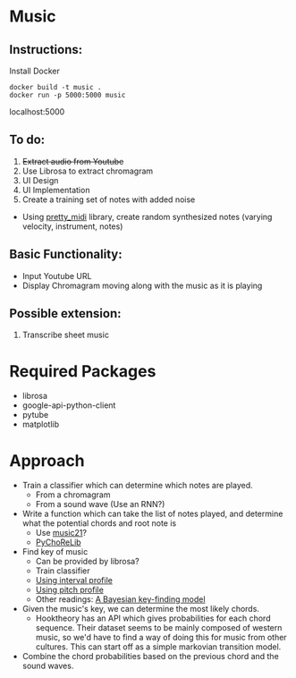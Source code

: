 # Music

## Instructions:
Install Docker
```
docker build -t music .
docker run -p 5000:5000 music
```
localhost:5000

## To do:
1. ~~Extract audio from Youtube~~
1. Use Librosa to extract chromagram
1. UI Design
1. UI Implementation
1. Create a training set of notes with added noise
  * Using [pretty_midi](https://github.com/craffel/pretty-midi) library, create random synthesized notes (varying velocity, instrument, notes)

## Basic Functionality:
* Input Youtube URL
* Display Chromagram moving along with the music as it is playing

## Possible extension:
1. Transcribe sheet music

# Required Packages
* librosa
* google-api-python-client
* pytube
* matplotlib

# Approach

* Train a classifier which can determine which notes are played.
  * From a chromagram
  * From a sound wave (Use an RNN?)
* Write a function which can take the list of notes played, and determine what the potential chords and root note is
  * Use [music21](http://web.mit.edu/music21/doc/index.html)?
  * [PyChoReLib](http://chordrecognizer.sourceforge.net/)
* Find key of music
  * Can be provided by librosa?
  * Train classifier
  * [Using interval profile](http://www.cp.jku.at/research/papers/Madsen_Widmer_icmc_2007.pdf)
  * [Using pitch profile](http://rnhart.net/articles/key-finding/)
  * Other readings: [A Bayesian key-finding model](http://citeseerx.ist.psu.edu/viewdoc/download?doi=10.1.1.332.3337&rep=rep1&type=pdf)
* Given the music's key, we can determine the most likely chords.
  * Hooktheory has an API which gives probabilities for each chord sequence. Their dataset seems to be mainly composed of western music, so we'd have to find a way of doing this for music from other cultures. This can start off as a simple markovian transition model.
* Combine the chord probabilities based on the previous chord and the sound waves.
